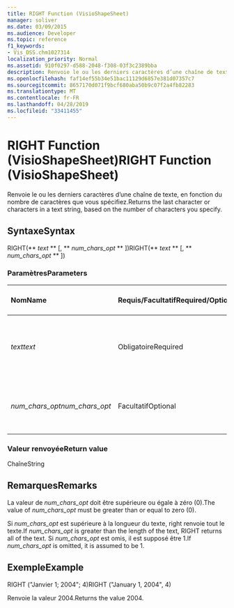 ```yaml
---
title: RIGHT Function (VisioShapeSheet)
manager: soliver
ms.date: 03/09/2015
ms.audience: Developer
ms.topic: reference
f1_keywords:
- Vis_DSS.chm1027314
localization_priority: Normal
ms.assetid: 910f0297-d588-2048-f308-03f3c2389bba
description: Renvoie le ou les derniers caractères d’une chaîne de texte, en fonction du nombre de caractères que vous spécifiez.
ms.openlocfilehash: faf14ef55b34e51bac11129d6857e381d07357c7
ms.sourcegitcommit: 8657170d071f9bcf680aba50b9c07f2a4fb82283
ms.translationtype: MT
ms.contentlocale: fr-FR
ms.lasthandoff: 04/28/2019
ms.locfileid: "33411455"
---
```

# <a name="right-function-visioshapesheet"></a><span data-ttu-id="05f46-103">RIGHT Function (VisioShapeSheet)</span><span class="sxs-lookup"><span data-stu-id="05f46-103">RIGHT Function (VisioShapeSheet)</span></span>

<span data-ttu-id="05f46-104">Renvoie le ou les derniers caractères d’une chaîne de texte, en fonction du nombre de caractères que vous spécifiez.</span><span class="sxs-lookup"><span data-stu-id="05f46-104">Returns the last character or characters in a text string, based on the number of characters you specify.</span></span>
  
## <a name="syntax"></a><span data-ttu-id="05f46-105">Syntaxe</span><span class="sxs-lookup"><span data-stu-id="05f46-105">Syntax</span></span>

<span data-ttu-id="05f46-106">RIGHT(\*\* *text* \*\* [, \*\* *num_chars_opt* \*\* ])</span><span class="sxs-lookup"><span data-stu-id="05f46-106">RIGHT(\*\* *text* \*\* [, \*\* *num_chars_opt* \*\* ])</span></span> 
  
### <a name="parameters"></a><span data-ttu-id="05f46-107">Paramètres</span><span class="sxs-lookup"><span data-stu-id="05f46-107">Parameters</span></span>

|<span data-ttu-id="05f46-108">**Nom**</span><span class="sxs-lookup"><span data-stu-id="05f46-108">**Name**</span></span>|<span data-ttu-id="05f46-109">**Requis/Facultatif**</span><span class="sxs-lookup"><span data-stu-id="05f46-109">**Required/Optional**</span></span>|<span data-ttu-id="05f46-110">**Type de données**</span><span class="sxs-lookup"><span data-stu-id="05f46-110">**Data Type**</span></span>|<span data-ttu-id="05f46-111">**Description**</span><span class="sxs-lookup"><span data-stu-id="05f46-111">**Description**</span></span>|
|:-----|:-----|:-----|:-----|
| <span data-ttu-id="05f46-112">_text_</span><span class="sxs-lookup"><span data-stu-id="05f46-112">_text_</span></span> <br/> |<span data-ttu-id="05f46-113">Obligatoire</span><span class="sxs-lookup"><span data-stu-id="05f46-113">Required</span></span>  <br/> |<span data-ttu-id="05f46-114">**String**</span><span class="sxs-lookup"><span data-stu-id="05f46-114">**String**</span></span> <br/> | <span data-ttu-id="05f46-115">Chaîne de texte contenant les caractères à extraire.</span><span class="sxs-lookup"><span data-stu-id="05f46-115">The text string containing the characters you want to extract.</span></span>  <br/> |
| <span data-ttu-id="05f46-116">_num_chars_opt_</span><span class="sxs-lookup"><span data-stu-id="05f46-116">_num_chars_opt_</span></span> <br/> |<span data-ttu-id="05f46-117">Facultatif</span><span class="sxs-lookup"><span data-stu-id="05f46-117">Optional</span></span>  <br/> |<span data-ttu-id="05f46-118">**Number**</span><span class="sxs-lookup"><span data-stu-id="05f46-118">**Number**</span></span> <br/> |<span data-ttu-id="05f46-119">Nombre de caractères à extraire.</span><span class="sxs-lookup"><span data-stu-id="05f46-119">The number of characters you want to extract.</span></span> <span data-ttu-id="05f46-120">La valeur par défaut est 1.</span><span class="sxs-lookup"><span data-stu-id="05f46-120">The default is 1.</span></span>  <br/> |
   
### <a name="return-value"></a><span data-ttu-id="05f46-121">Valeur renvoyée</span><span class="sxs-lookup"><span data-stu-id="05f46-121">Return value</span></span>

<span data-ttu-id="05f46-122">Chaîne</span><span class="sxs-lookup"><span data-stu-id="05f46-122">String</span></span>
  
## <a name="remarks"></a><span data-ttu-id="05f46-123">Remarques</span><span class="sxs-lookup"><span data-stu-id="05f46-123">Remarks</span></span>

<span data-ttu-id="05f46-124">La valeur de  _num_chars_opt_ doit être supérieure ou égale à zéro (0).</span><span class="sxs-lookup"><span data-stu-id="05f46-124">The value of  _num_chars_opt_ must be greater than or equal to zero (0).</span></span> 
  
<span data-ttu-id="05f46-125">Si  _num_chars_opt_ est supérieure à la longueur du texte, right renvoie tout le texte.</span><span class="sxs-lookup"><span data-stu-id="05f46-125">If  _num_chars_opt_ is greater than the length of the text, RIGHT returns all of the text.</span></span> <span data-ttu-id="05f46-126">Si  _num_chars_opt_ est omis, il est supposé être 1.</span><span class="sxs-lookup"><span data-stu-id="05f46-126">If  _num_chars_opt_ is omitted, it is assumed to be 1.</span></span> 
  
## <a name="example"></a><span data-ttu-id="05f46-127">Exemple</span><span class="sxs-lookup"><span data-stu-id="05f46-127">Example</span></span>

<span data-ttu-id="05f46-128">RIGHT ("Janvier 1; 2004"; 4)</span><span class="sxs-lookup"><span data-stu-id="05f46-128">RIGHT ("January 1, 2004", 4)</span></span> 
  
<span data-ttu-id="05f46-129">Renvoie la valeur 2004.</span><span class="sxs-lookup"><span data-stu-id="05f46-129">Returns the value 2004.</span></span> 
  

